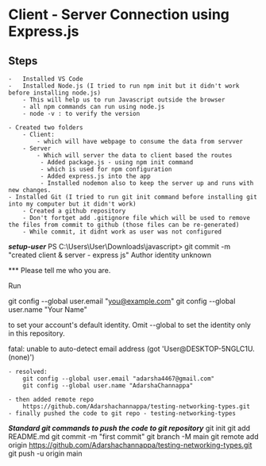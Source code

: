 # Client - Server Connection using Express.js


## Steps
    -   Installed VS Code
    -   Installed Node.js (I tried to run npm init but it didn't work before installing node.js)
        - This will help us to run Javascript outside the browser
        - all npm commands can run using node.js
        - node -v : to verify the version

    - Created two folders
        - Client:
            - which will have webpage to consume the data from servver
        - Server
            - Which will server the data to client based the routes
             - Added package.js - using npm init command
             - which is used for npm configuration 
             - Added express.js into the app
             - Installed nodemon also to keep the server up and runs with new changes.  
    - Installed Git (I tried to run git init command before installing git into my computer but it didn't work)
        - Created a github repository
        - Don't fortget add .gitignore file which will be used to remove the files from commit to github (those files can be re-generated)
        - While commit, it didnt work as user was not configured
***setup-user***
PS C:\Users\User\Downloads\javascript> git commit -m "created client & server - express js"
Author identity unknown

*** Please tell me who you are.

Run

  git config --global user.email "you@example.com"
  git config --global user.name "Your Name"       

to set your account's default identity.
Omit --global to set the identity only in this repository.

fatal: unable to auto-detect email address (got 'User@DESKTOP-5NGLC1U.(none)')

    - resolved: 
        git config --global user.email "adarsha4467@gmail.com"
        git config --global user.name "AdarshaChannappa"  

    - then added remote repo 
        https://github.com/Adarshachannappa/testing-networking-types.git
    - finally pushed the code to git repo - testing-networking-types   
***Standard git commands to push the code to git repository***
git init
git add README.md
git commit -m "first commit"
git branch -M main
git remote add origin https://github.com/Adarshachannappa/testing-networking-types.git
git push -u origin main
